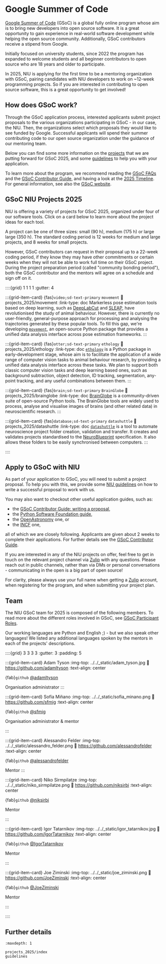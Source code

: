 # Google Summer of Code

[Google Summer of Code](https://summerofcode.withgoogle.com/) (GSoC) is a global fully online program whose aim is to bring new developers into open source software. It is a great opportunity to gain experience in real-world software development while helping the open source community. Additionally, GSoC contributors receive a stipend from Google. 

Initially focused on university students, since 2022 the program has expanded to welcome students and all beginner contributors to open source who are 18 years and older to participate.

In 2025, NIU is applying for the first time to be a mentoring organization with GSoC, pairing candidates with NIU developers to work on ~12-week programming projects. So if you are interested in contributing to open source software, this is a great opportunity to get involved!


## How does GSoC work?
Through the GSoC application process, interested applicants submit project proposals to the various organizations participating in GSoC - in our case, the NIU. Then, the organizations select which proposals they would like to see funded by Google. Successful applicants will spend their summer contributing code to our open source organization under the guidance of our mentoring team. 

Below you can find some more information on the [projects](#gsoc-niu-projects-2025) that we are putting forward for GSoC 2025, and some [guidelines](#apply-to-gsoc-with-niu) to help you with your application.

To learn more about the program, we recommend reading the [GSoC FAQs](https://developers.google.com/open-source/gsoc/faq) and the [GSoC Contributor Guide](https://google.github.io/gsocguides/student/), and having a look at the [2025 Timeline](https://developers.google.com/open-source/gsoc/timeline). For general information, see also the [GSoC website](https://summerofcode.withgoogle.com/).


## GSoC NIU Projects 2025

NIU is offering a variety of projects for GSoC 2025, organized under four of our software tools. Click on a card below to learn more about the project ideas for each tool.

A project can be one of three sizes: small (90 h), medium (175 h) or large  large (350 h). The standard coding period is 12 weeks for medium and large projects, and 8 weeks for small projects. 

However, GSoC contributors can request in their proposal up to a 22-week coding period, if they know they may have other commitments or certain weeks when they will not be able to work full time on their GSoC project. During the project preparation period (called "community bonding period"), both the GSoC contributor and the mentors will agree on a schedule and sign off on it.


::::{grid} 1 1 1 1
:gutter: 4

:::{grid-item-card} {fas}`video;sd-text-primary` `movement`
:link: projects_2025/movement
:link-type: doc
Markerless pose estimation tools based on deep learning, such as [DeepLabCut](https://www.mackenziemathislab.org/deeplabcut) and [SLEAP](https://sleap.ai/), have revolutionised the study of animal behaviour. However, there is currently no user-friendly, general-purpose approach for processing and analysing the trajectories generated by these popular tools. To fill this gap, we're developing [`movement`](https://movement.neuroinformatics.dev/), an open-source Python package that provides a unified data analysis interface across pose estimation frameworks. 
:::

:::{grid-item-card} {fas}`otter;sd-text-primary` `ethology`
:link: projects_2025/ethology
:link-type: doc
[`ethology`](https://github.com/neuroinformatics-unit/ethology) is a Python package in early-development stage, whose aim is to facilitate the application of a wide range of computer vision tasks to animal behaviour research, by providing a unified data analysis interface across these tasks. We plan to support both classic computer vision tasks and deep learning based ones, such as background subtraction, object detection, ID tracking, segmentation, any-point tracking, and any useful combinations between them. 
:::

:::{grid-item-card} {fas}`brain;sd-text-primary` `BrainGlobe`
:link: projects_2025/brainglobe
:link-type: doc
[BrainGlobe](https://brainglobe.info/) is a community-driven suite of open-source Python tools. The BrainGlobe tools are widely used to process, analyse and visualise images of brains (and other related data) in neuroscientific research.
:::

:::{grid-item-card} {fas}`database;sd-text-primary` `datashuttle`
:link: projects_2025/datashuttle
:link-type: doc
[`datashuttle`](https://datashuttle.neuroinformatics.dev/index.html) is a tool to automate neuroscience project folder creation, validation and transfer. It creates and validates projects standardised to the [NeuroBlueprint](https://neuroblueprint.neuroinformatics.dev/latest/index.html) specification. It also allows these folders to be easily synchronised between computers.
:::

::::

## Apply to GSoC with NIU

As part of your application to GSoC, you will need to submit a project proposal. To help you with this, we provide some [NIU guidelines](guidelines) on how to write a successful proposal to work with us. 

You may also want to checkout other useful application guides, such as:
- the [GSoC Contributor Guide: writing a proposal](https://google.github.io/gsocguides/student/writing-a-proposal), 
- the [Python Software Foundation guide](https://python-gsoc.org/), 
- the [OpenAstronomy](https://openastronomy.org/gsoc/student_guidelines.html) one, or 
- the [INCF](https://www.incf.org/recommendations-gsoc-contributors) one,

all of which we are closely following. Applicants are given about 2 weeks to complete their applications. For further details see the [GSoC Contributor Guide](https://google.github.io/gsocguides/student/writing-a-proposal).

If you are interested in any of the NIU projects on offer, feel free to get in touch on the relevant project channel via [Zulip](https://neuroinformatics.zulipchat.com/) with any questions. Please reach out in public channels, rather than via DMs or personal conversations - communicating in the open is a big part of open source!

For clarity, please always use your full name when getting a [Zulip](https://neuroinformatics.zulipchat.com/) account, when registering for the program, and when submitting your project plan. 


## Team

The NIU GSoC team for 2025 is composed of the following members. To read more about the different roles involved in GSoC, see [GSoC Participant Roles](https://google.github.io/gsocguides/mentor/#participant-roles).

Our working languages are Python and English ;) - but we also speak other languages! We listed any additional languages spoken by the mentors in each of the projects' descriptions.

::::{grid} 3 3 3 3
:gutter: 3
:padding: 5

:::{grid-item-card} Adam Tyson
:img-top: ../../_static/adam_tyson.jpg
:link: https://github.com/adamltyson
:text-align: center


{fab}`github` [@adamltyson](https://github.com/adamltyson)

Organisation administrator
:::

:::{grid-item-card} Sofía Miñano
:img-top: ../../_static/sofia_minano.png
:link: https://github.com/sfmig
:text-align: center

{fab}`github` [@sfmig](https://github.com/sfmig)


Organisation administrator & mentor

:::

:::{grid-item-card} Alessandro Felder
:img-top: ../../_static/alessandro_felder.png
:link: https://github.com/alessandrofelder
:text-align: center

{fab}`github` [@alessandrofelder](https://github.com/alessandrofelder)

Mentor
:::

:::{grid-item-card} Niko Sirmpilatze
:img-top: ../../_static/niko_sirmpilatze.png
:link: https://github.com/niksirbi
:text-align: center

{fab}`github` [@niksirbi](https://github.com/niksirbi)

Mentor

:::

:::{grid-item-card} Igor Tatarnikov
:img-top: ../../_static/igor_tatarnikov.jpg
:link: https://github.com/IgorTatarnikov
:text-align: center

{fab}`github` [@IgorTatarnikov](https://github.com/IgorTatarnikov)

Mentor

:::

:::{grid-item-card} Joe Ziminski
:img-top: ../../_static/joe_ziminski.png
:link: https://github.com/JoeZiminski
:text-align: center

{fab}`github` [@JoeZiminski](https://github.com/JoeZiminski)


Mentor

:::

::::


## Further details

```{toctree}
:maxdepth: 1

projects_2025/index
guidelines
```